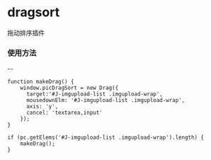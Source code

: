 # dragsort
拖动排序插件

### 使用方法

--

	function makeDrag() {
	    window.picDragSort = new Drag({
	      target:'#J-imgupload-list .imgupload-wrap',
	      mousedownElm: '#J-imgupload-list .imgupload-wrap',
	      axis: 'y',
	      cancel: 'textarea,input'
	    });
	}
	
	if (pc.getElems('#J-imgupload-list .imgupload-wrap').length) {
	    makeDrag();
	}
